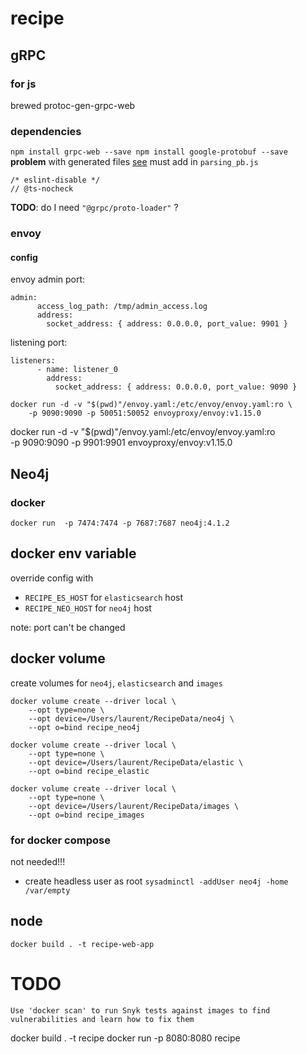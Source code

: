# recipe


## gRPC
### for js
brewed protoc-gen-grpc-web
### dependencies
`
npm install grpc-web --save
npm install google-protobuf --save
`    
**problem** with generated files [see](https://github.com/grpc/grpc-web/issues/447)
must add in `parsing_pb.js`
```
/* eslint-disable */
// @ts-nocheck
``` 
**TODO**: do I need `"@grpc/proto-loader"` ?


### envoy
#### config
envoy admin port:
```
admin:
      access_log_path: /tmp/admin_access.log
      address:
        socket_address: { address: 0.0.0.0, port_value: 9901 }
```
listening port:
```
listeners:
      - name: listener_0
        address:
          socket_address: { address: 0.0.0.0, port_value: 9090 }
```


```
docker run -d -v "$(pwd)"/envoy.yaml:/etc/envoy/envoy.yaml:ro \
    -p 9090:9090 -p 50051:50052 envoyproxy/envoy:v1.15.0
```    

docker run -d -v "$(pwd)"/envoy.yaml:/etc/envoy/envoy.yaml:ro \
-p 9090:9090 -p 9901:9901 envoyproxy/envoy:v1.15.0

## Neo4j
### docker
```
docker run  -p 7474:7474 -p 7687:7687 neo4j:4.1.2
```

## docker env variable
override config with
- `RECIPE_ES_HOST` for `elasticsearch` host
- `RECIPE_NEO_HOST` for `neo4j` host

note: port can't be changed
## docker volume
create volumes for `neo4j`, `elasticsearch` and `images`
```
docker volume create --driver local \
    --opt type=none \
    --opt device=/Users/laurent/RecipeData/neo4j \
    --opt o=bind recipe_neo4j

docker volume create --driver local \
    --opt type=none \
    --opt device=/Users/laurent/RecipeData/elastic \
    --opt o=bind recipe_elastic

docker volume create --driver local \
    --opt type=none \
    --opt device=/Users/laurent/RecipeData/images \
    --opt o=bind recipe_images
```

### for docker compose
not needed!!!
- create headless user
  as root `sysadminctl -addUser neo4j -home /var/empty`


## node
`docker build . -t recipe-web-app`


# TODO
`Use 'docker scan' to run Snyk tests against images to find vulnerabilities and learn how to fix them`

docker build . -t recipe
docker run -p 8080:8080 recipe
